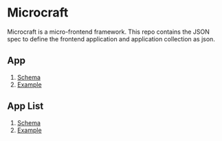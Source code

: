 # Microcraft

Microcraft is a micro-frontend framework. This repo contains the JSON spec to define the frontend application and application collection as json.

## App

1. [Schema](./app/schema.json)
2. [Example](./app/example.json)

## App List

1. [Schema](./app-list/schema.json)
2. [Example](./app-list/example.json)
